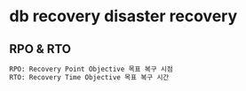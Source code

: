 # db recovery disaster recovery

## RPO & RTO

```txt
RPO: Recovery Point Objective 목표 복구 시점
RTO: Recovery Time Objective 목표 복구 시간
```
